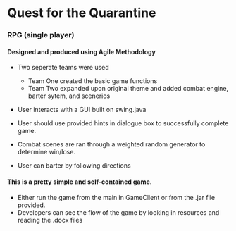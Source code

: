 # Quest for the Quarantine

### RPG (single player)
#### Designed and produced using Agile Methodology
* Two seperate teams were used
    - Team One created the basic game functions
    - Team Two expanded upon original theme and added combat engine, barter sytem, and scenerios
    
* User interacts with a GUI built on swing.java
* User should use provided hints in dialogue box to successfully complete game.
* Combat scenes are ran through a weighted random generator to determine win/lose.
* User can barter by following directions

#### This is a pretty simple and self-contained game.
- Either run the game from the main in GameClient or from the .jar file provided.
- Developers can see the flow of the game by looking in resources and reading the .docx files

    

